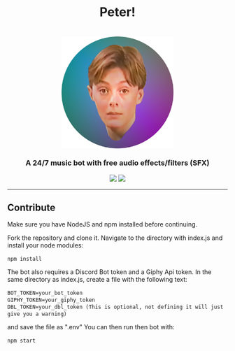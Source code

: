 <h1 align="center">Peter!</h1>

<h1 align="center">
    <img src="https://raw.githubusercontent.com/BR88C/peter/master/src/assets/images/peter%20cropped.png" align="center" width="256" height="256" />
</h1>

<h3 align="center">A 24/7 music bot with free audio effects/filters (SFX)</h3>

<p align="center">
    <img src="https://img.shields.io/github/v/release/BR88C/peter?include_prereleases&style=for-the-badge">
    <img src="https://img.shields.io/github/license/BR88C/peter?style=for-the-badge">
</p>

---

## Contribute
Make sure you have NodeJS and npm installed before continuing.

Fork the repository and clone it.
Navigate to the directory with index.js and install your node modules:
```
npm install
```
The bot also requires a Discord Bot token and a Giphy Api token. In the same directory as index.js, create a file with the following text:
```
BOT_TOKEN=your_bot_token
GIPHY_TOKEN=your_giphy_token
DBL_TOKEN=your_dbl_token (This is optional, not defining it will just give you a warning)
```
and save the file as ".env"
You can then run then bot with:
```
npm start
```
